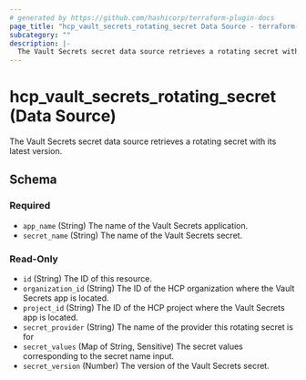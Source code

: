 ```yaml
---
# generated by https://github.com/hashicorp/terraform-plugin-docs
page_title: "hcp_vault_secrets_rotating_secret Data Source - terraform-provider-hcp"
subcategory: ""
description: |-
  The Vault Secrets secret data source retrieves a rotating secret with its latest version.
---
```


# hcp_vault_secrets_rotating_secret (Data Source)

The Vault Secrets secret data source retrieves a rotating secret with its latest version.

<!-- schema generated by tfplugindocs -->

## Schema

### Required

- `app_name` (String) The name of the Vault Secrets application.
- `secret_name` (String) The name of the Vault Secrets secret.

### Read-Only

- `id` (String) The ID of this resource.
- `organization_id` (String) The ID of the HCP organization where the Vault Secrets app is located.
- `project_id` (String) The ID of the HCP project where the Vault Secrets app is located.
- `secret_provider` (String) The name of the provider this rotating secret is for
- `secret_values` (Map of String, Sensitive) The secret values corresponding to the secret name input.
- `secret_version` (Number) The version of the Vault Secrets secret.
